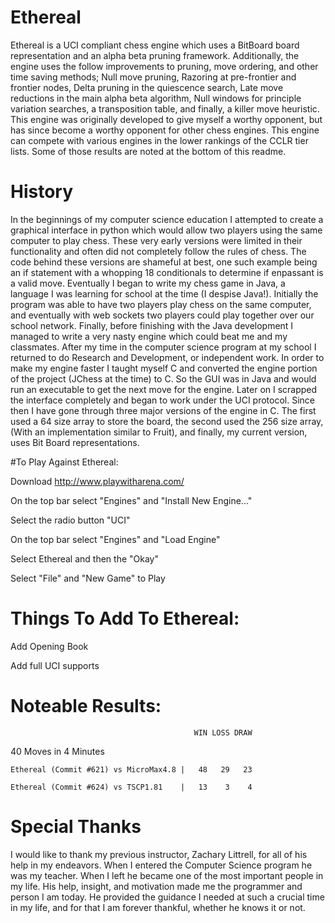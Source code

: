 # Ethereal

Ethereal is a UCI compliant chess engine which uses a BitBoard board representation and an alpha beta pruning framework. Additionally, the engine uses the follow improvements to pruning, move ordering, and other time saving methods; Null move pruning, Razoring at pre-frontier and frontier nodes, Delta pruning in the quiescence search, Late move reductions in the main alpha beta algorithm, Null windows for principle variation searches, a transposition table, and finally, a killer move heuristic. This engine was originally developed to give myself a worthy opponent, but has since become a worthy opponent for other chess engines. This engine can compete with various engines in the lower rankings of the CCLR tier lists. Some of those results are noted at the bottom of this readme.

# History

In the beginnings of my computer science education I attempted to create a graphical interface in python which would allow two players using the same computer to play chess. These very early versions were limited in their functionality and often did not completely follow the rules of chess. The code behind these versions are shameful at best, one such example being an if statement with a whopping 18 conditionals to determine if enpassant is a valid move. Eventually I began to write my chess game in Java, a language I was learning for school at the time (I despise Java!).  Initially the program was able to have two players play chess on the same computer, and eventually with web sockets two players could play together over our school network. Finally, before finishing with the Java development I managed to write a very nasty engine which could beat me and my classmates. After my time in the computer science program at my school I returned to do Research and Development, or independent work. In order to make my engine faster I taught myself C and converted the engine portion of the project (JChess at the time) to C. So the GUI was in Java and would run an executable to get the next move for the engine. Later on I scrapped the interface completely and began to work under the UCI protocol. Since then I have gone through three major versions of the engine in C. The first used a 64 size array to store the board, the second used the 256 size array, (With an implementation similar to Fruit), and finally, my current version, uses Bit Board representations. 

#To Play Against Ethereal:

  Download http://www.playwitharena.com/
    
  On the top bar select "Engines" and "Install New Engine..."
    
  Select the radio button "UCI"
    
  On the top bar select "Engines" and "Load Engine"
    
  Select Ethereal and then the "Okay"
    
  Select "File" and "New Game" to Play
  
  
# Things To Add To Ethereal:
  
  Add Opening Book
  
  Add full UCI supports
  
  
# Noteable Results:

                                             WIN LOSS DRAW
                                               
  40 Moves in 4 Minutes
  
    Ethereal (Commit #621) vs MicroMax4.8 |   48   29   23
    
    Ethereal (Commit #624) vs TSCP1.81    |   13    3    4
    
    
# Special Thanks

  I would like to thank my previous instructor, Zachary Littrell, for all of his help in my endeavors. When I entered the Computer Science program he was my teacher. When I left he became one of the most important people in my life. His help, insight, and motivation made me the programmer and person I am today. He provided the guidance I needed at such a crucial time in my life, and for that I am forever thankful, whether he knows it or not.
